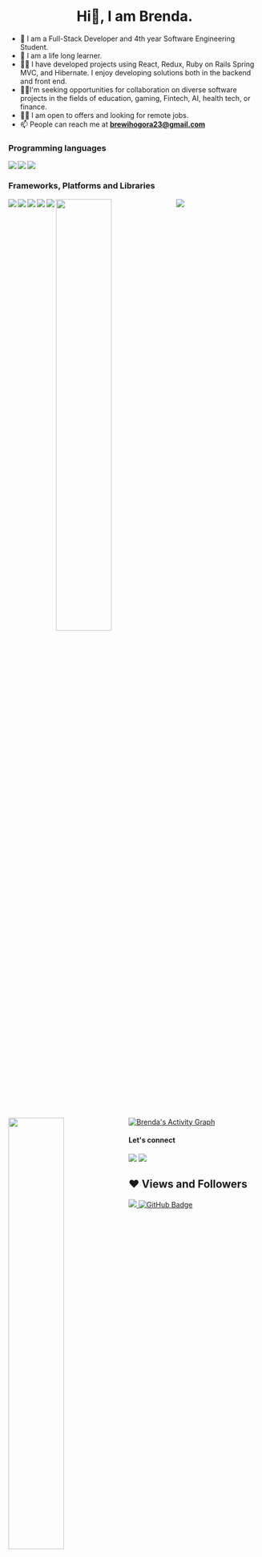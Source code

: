 


<h1 align="center">Hi👋, I am Brenda.</h1>

- 🌱  I am a Full-Stack Developer and 4th year Software Engineering Student.
- 🤔 I am a life long learner.
- 👨‍💻 I have developed projects using React, Redux, Ruby on Rails Spring MVC, and Hibernate. I enjoy developing solutions both in the backend and front end.
- 🧑‍💼I'm seeking opportunities for collaboration on diverse software projects in the fields of education, gaming, Fintech, AI, health tech, or finance.
- 👩‍💼 I am open to offers and looking for remote jobs.
- 📫 People can reach me at **brewihogora23@gmail.com**

### Programming languages
<img align="left" src="https://img.shields.io/badge/html5-%23E34F26.svg?style=for-the-badge&logo=html5&logoColor=white" />
<img align="left" src="https://img.shields.io/badge/css3-%231572B6.svg?style=for-the-badge&logo=css3&logoColor=white" />
<img src="https://img.shields.io/badge/javascript-%23323330.svg?style=for-the-badge&logo=javascript&logoColor=%23F7DF1E" />


### Frameworks, Platforms and Libraries
<img align="left" src="https://img.shields.io/badge/node.js-6DA55F?style=for-the-badge&logo=node.js&logoColor=white" />
<img align="left" src="https://img.shields.io/badge/NPM-%23000000.svg?style=for-the-badge&logo=npm&logoColor=white" />
<img align="left" src="https://img.shields.io/badge/bootstrap-%23563D7C.svg?style=for-the-badge&logo=bootstrap&logoColor=white" />
<img align="left" src="https://img.shields.io/badge/rails-%23CC0000.svg?style=for-the-badge&logo=ruby-on-rails&logoColor=white" />
<img align="left" src="https://img.shields.io/badge/react-%2320232a.svg?style=for-the-badge&logo=react&logoColor=%2361DAFB" />
<img src="https://img.shields.io/badge/redux-%23593d88.svg?style=for-the-badge&logo=redux&logoColor=white" />




<img align="left" width= 47% src="https://github-readme-stats.vercel.app/api?username=Brenda309&show_icons=true&theme=radical" />
<img align="left" width= 47% src="https://github-readme-stats.vercel.app/api/top-langs/?username=Brenda309&layout=compact" />

<a href="https://github.com/Brenda309/github-readme-activity-graph"><img alt="Brenda's Activity Graph" src="https://activity-graph.herokuapp.com/graph?username=Brenda309&bg_color=0D1117&color=5BCDEC&line=5BCDEC&point=FFFFFF&hide_border=true" /></a>

#### Let's connect
<p align="left">
<a href = "https://www.linkedin.com/in/brenda-wihogora/"><img src="https://img.icons8.com/fluent/48/000000/linkedin.png" /></a>
<a href = "https://twitter.com/BrendaWihogora"><img src="https://img.icons8.com/fluent/48/000000/twitter.png" /></a>
</p>

## ❤ Views and Followers
<a href="https://github.com/Meghna-DAS/github-profile-views-counter">
    <img src="https://komarev.com/ghpvc/?username=Brenda309">
</a>
<a href="https://github.com/Brenda309?tab=followers"><img src="https://img.shields.io/github/followers/Brenda309?label=Followers&style=social" alt="GitHub Badge"></a>
